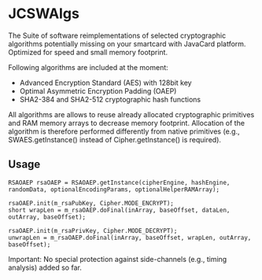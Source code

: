 JCSWAlgs
========

The Suite of software reimplementations of selected cryptographic algorithms potentially missing on your smartcard with JavaCard platform. Optimized for speed and small memory footprint.

Following algorithms are included at the moment:
- Advanced Encryption Standard (AES) with 128bit key
- Optimal Asymmetric Encryption Padding (OAEP)
- SHA2-384 and SHA2-512 cryptographic hash functions

All algorithms are allows to reuse already allocated cryptographic primitives and RAM memory arrays to decrease memory footprint. Allocation of the algorithm is therefore performed differently from native primitives (e.g., SWAES.getInstance() instead of Cipher.getInstance() is required).

Usage
-----
	RSAOAEP rsaOAEP = RSAOAEP.getInstance(cipherEngine, hashEngine, randomData, optionalEncodingParams, optionalHelperRAMArray);

	rsaOAEP.init(m_rsaPubKey, Cipher.MODE_ENCRYPT);
	short wrapLen = m_rsaOAEP.doFinal(inArray, baseOffset, dataLen, outArray, baseOffset);

	rsaOAEP.init(m_rsaPrivKey, Cipher.MODE_DECRYPT);
	unwrapLen = m_rsaOAEP.doFinal(inArray, baseOffset, wrapLen, outArray, baseOffset);



Important: No special protection against side-channels (e.g., timing analysis) added so far. 

